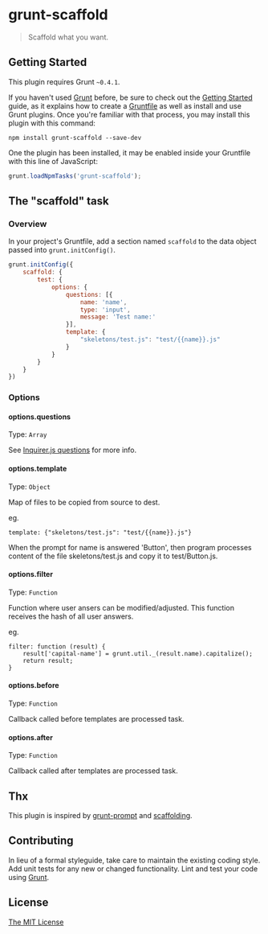 # grunt-scaffold

>Scaffold what you want.

## Getting Started
This plugin requires Grunt `~0.4.1`.

If you haven't used [Grunt](http://gruntjs.com/) before, be sure to check out the [Getting Started](http://gruntjs.com/getting-started) guide, as it explains how to create a [Gruntfile](http://gruntjs.com/sample-gruntfile) as well as install and use Grunt plugins. Once you're familiar with that process, you may install this plugin with this command:

```shell
npm install grunt-scaffold --save-dev
```

One the plugin has been installed, it may be enabled inside your Gruntfile with this line of JavaScript:

```js
grunt.loadNpmTasks('grunt-scaffold');
```

## The "scaffold" task

### Overview
In your project's Gruntfile, add a section named `scaffold` to the data object passed into `grunt.initConfig()`.

```js
grunt.initConfig({
    scaffold: {
        test: {
            options: {
                questions: [{
                    name: 'name',
                    type: 'input',
                    message: 'Test name:'
                }],
                template: {
                    "skeletons/test.js": "test/{{name}}.js"
                }
            }
        }
    }
})

```

### Options

#### options.questions
Type: `Array`

See [Inquirer.js questions](https://github.com/SBoudrias/Inquirer.js#question) for more info.

#### options.template
Type: `Object`

Map of files to be copied from source to dest.

eg.
```
template: {"skeletons/test.js": "test/{{name}}.js"}
```

When the prompt for name is answered 'Button', then program processes content of the file skeletons/test.js and copy it to test/Button.js.

#### options.filter
Type: `Function`

Function where user ansers can be modified/adjusted. This function receives the hash of all user answers.

eg.
```
filter: function (result) {
    result['capital-name'] = grunt.util._(result.name).capitalize();
    return result;
}
```

#### options.before
Type: `Function`

Callback called before templates are processed task.

#### options.after
Type: `Function`

Callback called after templates are processed task.

## Thx

This plugin is inspired by [grunt-prompt](https://github.com/dylang/grunt-prompt) and [scaffolding](https://github.com/sideroad/scaffolding).

## Contributing
In lieu of a formal styleguide, take care to maintain the existing coding style. Add unit tests for any new or changed functionality. Lint and test your code using [Grunt](http://gruntjs.com/).

## License

[The MIT License](LICENSE.txt)
